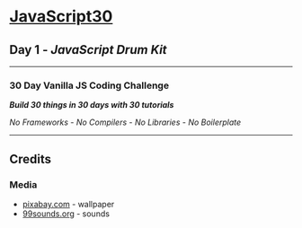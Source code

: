 # [JavaScript30](https://javascript30.com/)

## **Day 1** - *JavaScript Drum Kit*

---

### **30 Day Vanilla JS Coding Challenge**

***Build 30 things in 30 days with 30 tutorials***

*No Frameworks* - *No Compilers* - *No Libraries* - *No Boilerplate*

---

## Credits

### Media

- [pixabay.com](https://pixabay.com/vectors/equalizer-beat-dance-fiesta-153212/) - wallpaper
- [99sounds.org](http://99sounds.org/drum-samples/) - sounds